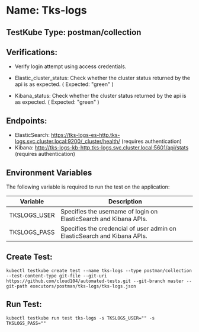 # Name: Tks-logs

## TestKube Type: postman/collection

## Verifications:

- Verify login attempt using access credentials.

- Elastic_cluster_status: Check whether the cluster status returned by the api is as expected. ( Expected: "green" )
 
- Kibana_status: Check whether the cluster status returned by the api is as expected. ( Expected: "green" )


## Endpoints:

- ElasticSearch: https://tks-logs-es-http.tks-logs.svc.cluster.local:9200/_cluster/health/ (requires authentication)
- Kibana: http://tks-logs-kb-http.tks-logs.svc.cluster.local:5601/api/stats (requires authentication)


## Environment Variables

The following variable is required to run the test on the application:

| Variable     | Description                                      |
|--------------|--------------------------------------------------|
| TKSLOGS_USER | Specifies the username of login on ElasticSearch and Kibana APIs.|
| TKSLOGS_PASS | Specifies the credencial of user admin on ElasticSearch and Kibana APIs.


## Create Test:

```
kubectl testkube create test --name tks-logs --type postman/collection --test-content-type git-file --git-uri https://github.com/cloud104/automated-tests.git --git-branch master --git-path executors/postman/tks-logs/tks-logs.json
```

## Run Test:

```
kubectl testkube run test tks-logs -s TKSLOGS_USER="" -s TKSLOGS_PASS="" 
```
